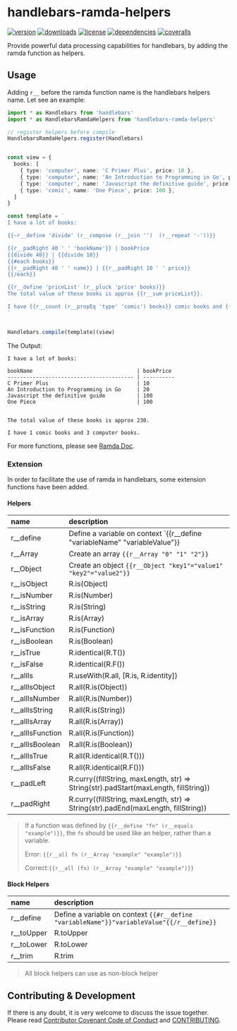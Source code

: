 # handlebars-ramda-helpers

[![version](https://img.shields.io/npm/v/handlebars-ramda-helpers.svg?style=flat-square)](https://www.npmjs.com/package/handlebars-ramda-helpers)
[![downloads](https://img.shields.io/npm/dm/handlebars-ramda-helpers.svg?style=flat-square)](https://www.npmjs.com/package/handlebars-ramda-helpers)
[![license](https://img.shields.io/npm/l/handlebars-ramda-helpers.svg?style=flat-square)](https://www.npmjs.com/package/handlebars-ramda-helpers)
[![dependencies](https://img.shields.io/david/keq-request/handlebars-ramda-helpers.svg?style=flat-square)](https://www.npmjs.com/package/handlebars-ramda-helpers)
[![coveralls](https://img.shields.io/coveralls/github/keq-request/handlebars-ramda-helpers.svg?style=flat-square)](https://coveralls.io/github/keq-request/handlebars-ramda-helpers)

<!-- description -->
Provide powerful data processing capabilities for handlebars, by adding the ramda function as helpers.
<!-- description -->

## Usage

<!-- usage -->

Adding ```r__``` before the ramda function name is the handlebars helpers name.
Let see an example:

```typescript
import * as Handlebars from 'handlebars'
import * as HandlebarsRamdaHelpers from 'handlebars-ramda-helpers'

// register helpers before compile
HandlebarsRamdaHelpers.register(Handlebars)


const view = {
  books: [
    { type: 'computer', name: 'C Primer Plus', price: 10 },
    { type: 'computer', name: 'An Introduction to Programming in Go', price: 20 },
    { type: 'computer', name: 'Javascript the definitive guide', price: 100 },
    { type: 'comic', name: 'One Piece', price: 100 },
  ]
}

const template = `
I have a lot of books:

{{~r__define 'divide' (r__compose (r__join '')  (r__repeat '-'))}}

{{r__padRight 40 ' ' 'bookName'}} | bookPrice
{{divide 40}} | {{divide 10}}
{{#each books}}
{{r__padRight 40 ' ' name}} | {{r__padRight 10 ' ' price}}
{{/each}}

{{r__define 'priceList' (r__pluck 'price' books)}}
The total value of these books is approx {{r__sum priceList}}.

I have {{r__count (r__propEq 'type' 'comic') books}} comic books and {{r__count (r__propEq 'type' 'computer') books}} computer books.
`


Handlebars.compile(template)(view)
```

The Output:

```text
I have a lot of books:

bookName                                 | bookPrice
---------------------------------------- | ----------
C Primer Plus                            | 10
An Introduction to Programming in Go     | 20
Javascript the definitive guide          | 100
One Piece                                | 100


The total value of these books is approx 230.

I have 1 comic books and 3 computer books.
```

For more functions, please see [Ramda Doc](https://ramdajs.com/).

### Extension

In order to facilitate the use of ramda in handlebars, some extension functions have been added.

#### Helpers

 name             | description
:-----------------|:---------------------------
 r__define        | Define a variable on context `{{r__define "variableName" "variableValue"}}
 r__Array         | Create an array `{{r__Array "0" "1" "2"}}`
 r__Object        | Create an object `{{r__Object "key1"="value1" "key2"="value2"}}`
 r__isObject      | R.is(Object)
 r__isNumber      | R.is(Number)
 r__isString      | R.is(String)
 r__isArray       | R.is(Array)
 r__isFunction    | R.is(Function)
 r__isBoolean     | R.is(Boolean)
 r__isTrue        | R.identical(R.T())
 r__isFalse       | R.identical(R.F())
 r__allIs         | R.useWith(R.all, [R.is, R.identity])
 r__allIsObject   | R.all(R.is(Object))
 r__allIsNumber   | R.all(R.is(Number))
 r__allIsString   | R.all(R.is(String))
 r__allIsArray    | R.all(R.is(Array))
 r__allIsFunction | R.all(R.is(Function))
 r__allIsBoolean  | R.all(R.is(Boolean))
 r__allIsTrue     | R.all(R.identical(R.T()))
 r__allIsFalse    | R.all(R.identical(R.F()))
 r__padLeft       | R.curry((fillString, maxLength, str) => String(str).padStart(maxLength, fillString))
 r__padRight      | R.curry((fillString, maxLength, str) => String(str).padEnd(maxLength, fillString))

> If a function was defined by `{{r__define "fn" (r__equals "example")}}`,
> the `fn` should be used like an helper, rather than a variable.
>
> Error: `{{r__all fn (r__Array "example" "example")}}`
>
> Correct:`{{r__all (fn) (r__Array "example" "example")}}`

#### Block Helpers

 name             | description
:-----------------|:---------------------------
 r__define        | Define a variable on context `{{#r__define "variableName"}}"variableValue"{{/r__define}}`
 r__toUpper       | R.toUpper
 r__toLower       | R.toLower
 r__trim          | R.trim

> All block helpers can use as non-block helper
<!-- usage -->

<!-- addition -->
<!-- addition -->

## Contributing & Development

If there is any doubt, it is very welcome to discuss the issue together.
Please read [Contributor Covenant Code of Conduct](.github/CODE_OF_CONDUCT.md) and [CONTRIBUTING](.github/CONTRIBUTING.md).
